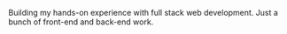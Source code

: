 Building my hands-on experience with full stack web development.
Just a bunch of front-end and back-end work.
